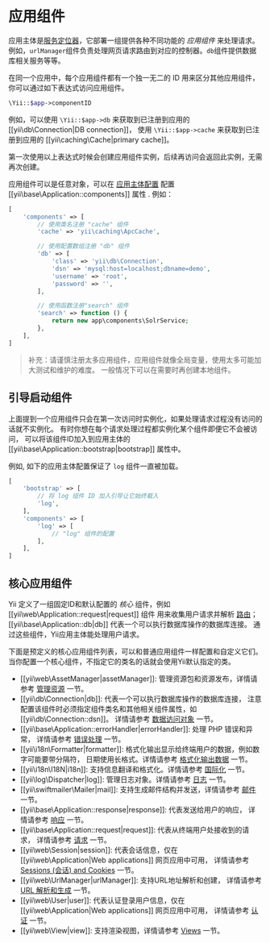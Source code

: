 应用组件
======================

应用主体是[服务定位器](concept-service-locator.md)，它部署一组提供各种不同功能的 *应用组件* 来处理请求。
例如，`urlManager`组件负责处理网页请求路由到对应的控制器。`db`组件提供数据库相关服务等等。

在同一个应用中，每个应用组件都有一个独一无二的 ID 用来区分其他应用组件，你可以通过如下表达式访问应用组件。

```php
\Yii::$app->componentID
```

例如，可以使用 `\Yii::$app->db` 来获取到已注册到应用的 [[yii\db\Connection|DB connection]]，
使用 `\Yii::$app->cache` 来获取到已注册到应用的 [[yii\caching\Cache|primary cache]]。 

第一次使用以上表达式时候会创建应用组件实例，后续再访问会返回此实例，无需再次创建。

应用组件可以是任意对象，可以在 [应用主体配置](structure-applications.md#application-configurations) 
配置 [[yii\base\Application::components]] 属性 .
例如：

```php
[
    'components' => [
        // 使用类名注册 "cache" 组件
        'cache' => 'yii\caching\ApcCache',

        // 使用配置数组注册 "db" 组件
        'db' => [
            'class' => 'yii\db\Connection',
            'dsn' => 'mysql:host=localhost;dbname=demo',
            'username' => 'root',
            'password' => '',
        ],

        // 使用函数注册"search" 组件
        'search' => function () {
            return new app\components\SolrService;
        },
    ],
]
```

> 补充：请谨慎注册太多应用组件，应用组件就像全局变量，使用太多可能加大测试和维护的难度。
  一般情况下可以在需要时再创建本地组件。


## 引导启动组件 <a name="bootstrapping-components"></a>

上面提到一个应用组件只会在第一次访问时实例化，如果处理请求过程没有访问的话就不实例化。
有时你想在每个请求处理过程都实例化某个组件即便它不会被访问，
可以将该组件ID加入到应用主体的 [[yii\base\Application::bootstrap|bootstrap]] 属性中。

例如, 如下的应用主体配置保证了 `log` 组件一直被加载。

```php
[
    'bootstrap' => [
        // 将 log 组件 ID 加入引导让它始终载入
        'log',
    ],
    'components' => [
        'log' => [
            // "log" 组件的配置
        ],
    ],
]
```


## 核心应用组件 <a name="core-application-components"></a>

Yii 定义了一组固定ID和默认配置的 *核心* 组件，例如 [[yii\web\Application::request|request]] 组件
用来收集用户请求并解析 [路由](runtime-routing.md)；
[[yii\base\Application::db|db]] 代表一个可以执行数据库操作的数据库连接。
通过这些组件，Yii应用主体能处理用户请求。

下面是预定义的核心应用组件列表，可以和普通应用组件一样配置和自定义它们。
当你配置一个核心组件，不指定它的类名的话就会使用Yii默认指定的类。

* [[yii\web\AssetManager|assetManager]]: 管理资源包和资源发布，详情请参考 [管理资源](output-assets.md) 一节。
* [[yii\db\Connection|db]]: 代表一个可以执行数据库操作的数据库连接，
  注意配置该组件时必须指定组件类名和其他相关组件属性，如[[yii\db\Connection::dsn]]。
  详情请参考 [数据访问对象](db-dao.md) 一节。
* [[yii\base\Application::errorHandler|errorHandler]]: 处理 PHP 错误和异常，
  详情请参考 [错误处理](tutorial-handling-errors.md) 一节。
* [[yii\i18n\Formatter|formatter]]: 格式化输出显示给终端用户的数据，例如数字可能要带分隔符，
  日期使用长格式。详情请参考 [格式化输出数据](output-formatting.md) 一节。
* [[yii\i18n\I18N|i18n]]: 支持信息翻译和格式化。详情请参考 [国际化](tutorial-i18n.md) 一节。
* [[yii\log\Dispatcher|log]]: 管理日志对象。详情请参考 [日志](tutorial-logging.md) 一节。
* [[yii\swiftmailer\Mailer|mail]]: 支持生成邮件结构并发送，详情请参考 [邮件](tutorial-mailing.md) 一节。
* [[yii\base\Application::response|response]]: 代表发送给用户的响应，
  详情请参考 [响应](runtime-responses.md) 一节。
* [[yii\base\Application::request|request]]: 代表从终端用户处接收到的请求，
  详情请参考 [请求](runtime-requests.md) 一节。
* [[yii\web\Session|session]]: 代表会话信息，仅在[[yii\web\Application|Web applications]] 网页应用中可用，
  详情请参考 [Sessions (会话) and Cookies](runtime-sessions-cookies.md) 一节。
* [[yii\web\UrlManager|urlManager]]: 支持URL地址解析和创建，
  详情请参考 [URL 解析和生成](runtime-url-handling.md) 一节。
* [[yii\web\User|user]]: 代表认证登录用户信息，仅在[[yii\web\Application|Web applications]] 网页应用中可用，
  详情请参考 [认证](security-authentication.md) 一节。
* [[yii\web\View|view]]: 支持渲染视图，详情请参考 [Views](structure-views.md) 一节。
